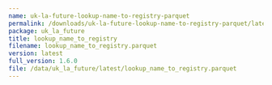 ```yaml
---
name: uk-la-future-lookup-name-to-registry-parquet
permalink: /downloads/uk-la-future-lookup-name-to-registry-parquet/latest
package: uk_la_future
title: lookup_name_to_registry
filename: lookup_name_to_registry.parquet
version: latest
full_version: 1.6.0
file: /data/uk_la_future/latest/lookup_name_to_registry.parquet
---
```

